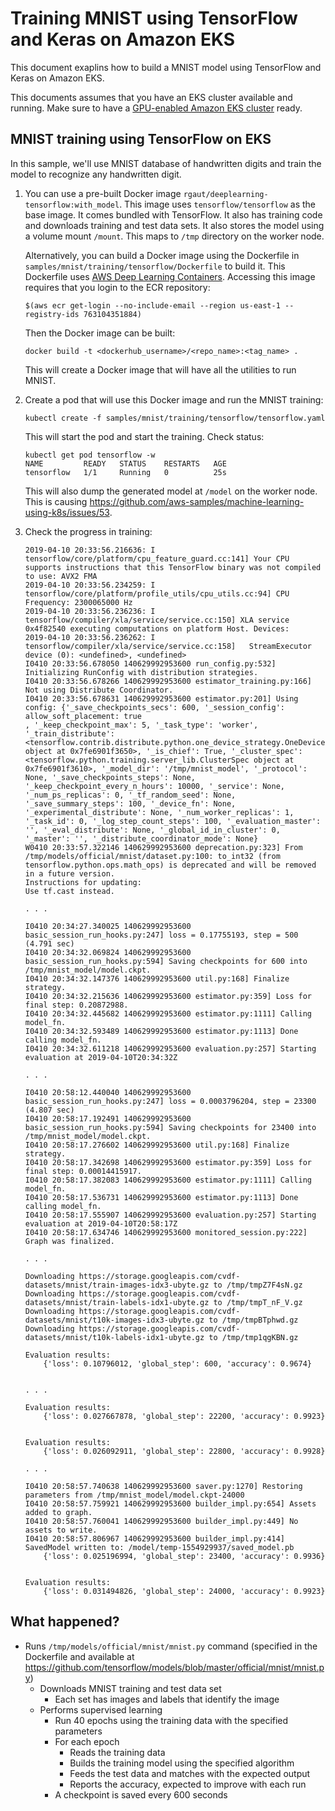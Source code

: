 # Training MNIST using TensorFlow and Keras on Amazon EKS

This document exaplins how to build a MNIST model using TensorFlow and Keras on Amazon EKS.

This documents assumes that you have an EKS cluster available and running. Make sure to have a [GPU-enabled Amazon EKS cluster](eks-gpu.md) ready.

## MNIST training using TensorFlow on EKS

In this sample, we'll use MNIST database of handwritten digits and train the model to recognize any handwritten digit.

1. You can use a pre-built Docker image `rgaut/deeplearning-tensorflow:with_model`. This image uses `tensorflow/tensorflow` as the base image. It comes bundled with TensorFlow. It also has training code and downloads training and test data sets. It also stores the model using a volume mount `/mount`. This maps to `/tmp` directory on the worker node.

   Alternatively, you can build a Docker image using the Dockerfile in `samples/mnist/training/tensorflow/Dockerfile` to build it. This Dockerfile uses [AWS Deep Learning Containers](https://aws.amazon.com/machine-learning/containers/). Accessing this image requires that you login to the ECR repository:

   ```
   $(aws ecr get-login --no-include-email --region us-east-1 --registry-ids 763104351884)
   ```
 
   Then the Docker image can be built:

   ```
   docker build -t <dockerhub_username>/<repo_name>:<tag_name> .
   ```

   This will create a Docker image that will have all the utilities to run MNIST.

2. Create a pod that will use this Docker image and run the MNIST training:

   ```
   kubectl create -f samples/mnist/training/tensorflow/tensorflow.yaml
   ```

   This will start the pod and start the training. Check status:

   ```
   kubectl get pod tensorflow -w
   NAME         READY   STATUS    RESTARTS   AGE
   tensorflow   1/1     Running   0          25s
   ```

   This will also dump the generated model at `/model` on the worker node. This is causing https://github.com/aws-samples/machine-learning-using-k8s/issues/53.

3. Check the progress in training:

	```
	2019-04-10 20:33:56.216636: I tensorflow/core/platform/cpu_feature_guard.cc:141] Your CPU supports instructions that this TensorFlow binary was not compiled to use: AVX2 FMA
	2019-04-10 20:33:56.234259: I tensorflow/core/platform/profile_utils/cpu_utils.cc:94] CPU Frequency: 2300065000 Hz
	2019-04-10 20:33:56.236236: I tensorflow/compiler/xla/service/service.cc:150] XLA service 0x4f82540 executing computations on platform Host. Devices:
	2019-04-10 20:33:56.236262: I tensorflow/compiler/xla/service/service.cc:158]   StreamExecutor device (0): <undefined>, <undefined>
	I0410 20:33:56.678050 140629992953600 run_config.py:532] Initializing RunConfig with distribution strategies.
	I0410 20:33:56.678266 140629992953600 estimator_training.py:166] Not using Distribute Coordinator.
	I0410 20:33:56.678631 140629992953600 estimator.py:201] Using config: {'_save_checkpoints_secs': 600, '_session_config': allow_soft_placement: true
	, '_keep_checkpoint_max': 5, '_task_type': 'worker', '_train_distribute': <tensorflow.contrib.distribute.python.one_device_strategy.OneDeviceStrategy object at 0x7fe6901f3650>, '_is_chief': True, '_cluster_spec': <tensorflow.python.training.server_lib.ClusterSpec object at 0x7fe6901f3610>, '_model_dir': '/tmp/mnist_model', '_protocol': None, '_save_checkpoints_steps': None, '_keep_checkpoint_every_n_hours': 10000, '_service': None, '_num_ps_replicas': 0, '_tf_random_seed': None, '_save_summary_steps': 100, '_device_fn': None, '_experimental_distribute': None, '_num_worker_replicas': 1, '_task_id': 0, '_log_step_count_steps': 100, '_evaluation_master': '', '_eval_distribute': None, '_global_id_in_cluster': 0, '_master': '', '_distribute_coordinator_mode': None}
	W0410 20:33:57.322146 140629992953600 deprecation.py:323] From /tmp/models/official/mnist/dataset.py:100: to_int32 (from tensorflow.python.ops.math_ops) is deprecated and will be removed in a future version.
	Instructions for updating:
	Use tf.cast instead.

	. . .

	I0410 20:34:27.340025 140629992953600 basic_session_run_hooks.py:247] loss = 0.17755193, step = 500 (4.791 sec)
	I0410 20:34:32.069824 140629992953600 basic_session_run_hooks.py:594] Saving checkpoints for 600 into /tmp/mnist_model/model.ckpt.
	I0410 20:34:32.147376 140629992953600 util.py:168] Finalize strategy.
	I0410 20:34:32.215636 140629992953600 estimator.py:359] Loss for final step: 0.20872988.
	I0410 20:34:32.445682 140629992953600 estimator.py:1111] Calling model_fn.
	I0410 20:34:32.593489 140629992953600 estimator.py:1113] Done calling model_fn.
	I0410 20:34:32.611218 140629992953600 evaluation.py:257] Starting evaluation at 2019-04-10T20:34:32Z

	. . .

	I0410 20:58:12.440040 140629992953600 basic_session_run_hooks.py:247] loss = 0.0003796204, step = 23300 (4.807 sec)
	I0410 20:58:17.192491 140629992953600 basic_session_run_hooks.py:594] Saving checkpoints for 23400 into /tmp/mnist_model/model.ckpt.
	I0410 20:58:17.276602 140629992953600 util.py:168] Finalize strategy.
	I0410 20:58:17.342698 140629992953600 estimator.py:359] Loss for final step: 0.00014415917.
	I0410 20:58:17.382083 140629992953600 estimator.py:1111] Calling model_fn.
	I0410 20:58:17.536731 140629992953600 estimator.py:1113] Done calling model_fn.
	I0410 20:58:17.555907 140629992953600 evaluation.py:257] Starting evaluation at 2019-04-10T20:58:17Z
	I0410 20:58:17.634746 140629992953600 monitored_session.py:222] Graph was finalized.

	. . .

	Downloading https://storage.googleapis.com/cvdf-datasets/mnist/train-images-idx3-ubyte.gz to /tmp/tmpZ7F4sN.gz
	Downloading https://storage.googleapis.com/cvdf-datasets/mnist/train-labels-idx1-ubyte.gz to /tmp/tmpT_nF_V.gz
	Downloading https://storage.googleapis.com/cvdf-datasets/mnist/t10k-images-idx3-ubyte.gz to /tmp/tmpBTphwd.gz
	Downloading https://storage.googleapis.com/cvdf-datasets/mnist/t10k-labels-idx1-ubyte.gz to /tmp/tmp1qgKBN.gz

	Evaluation results:
		{'loss': 0.10796012, 'global_step': 600, 'accuracy': 0.9674}


	. . .

	Evaluation results:
		{'loss': 0.027667878, 'global_step': 22200, 'accuracy': 0.9923}


	Evaluation results:
		{'loss': 0.026092911, 'global_step': 22800, 'accuracy': 0.9928}

	. . .

	I0410 20:58:57.740638 140629992953600 saver.py:1270] Restoring parameters from /tmp/mnist_model/model.ckpt-24000
	I0410 20:58:57.759921 140629992953600 builder_impl.py:654] Assets added to graph.
	I0410 20:58:57.760041 140629992953600 builder_impl.py:449] No assets to write.
	I0410 20:58:57.806967 140629992953600 builder_impl.py:414] SavedModel written to: /model/temp-1554929937/saved_model.pb
		{'loss': 0.025196994, 'global_step': 23400, 'accuracy': 0.9936}


	Evaluation results:
		{'loss': 0.031494826, 'global_step': 24000, 'accuracy': 0.9923}
	```

## What happened?

- Runs `/tmp/models/official/mnist/mnist.py` command (specified in the Dockerfile and available at https://github.com/tensorflow/models/blob/master/official/mnist/mnist.py)
  - Downloads MNIST training and test data set
    - Each set has images and labels that identify the image
  - Performs supervised learning
    - Run 40 epochs using the training data with the specified parameters
    - For each epoch
      - Reads the training data
      - Builds the training model using the specified algorithm
      - Feeds the test data and matches with the expected output
      - Reports the accuracy, expected to improve with each run
  	- A checkpoint is saved every 600 seconds

